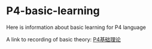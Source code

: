 # P4-basic-learning
Here is information about basic learning for P4 language

A link to recording of basic theory: [P4基础理论](https://coal-ox-c19.notion.site/P4-3cd15c233a23439eafc7d3bce6be6d51)
